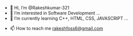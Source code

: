 - 👋 Hi, I’m @Rakeshkumar-321
- 👀 I’m interested in Software Development ...
- 🌱 I’m currently learning C++, HTML, CSS, JAVASCRIPT ...
<!--- 💞️ I’m looking to collaborate on ... --->
- 📫 How to reach me [rakeshfoss6@gmail.com](mailto:rakeshfoss6@gmail.com)

<!---
Rakeshkumar-321/Rakeshkumar-321 is a ✨ special ✨ repository because its `README.md` (this file) appears on your GitHub profile.
You can click the Preview link to take a look at your changes.
--->
